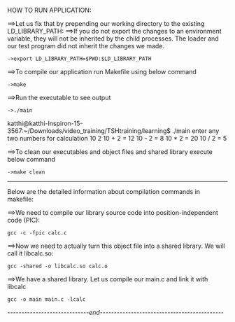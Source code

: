 HOW TO RUN APPLICATION:

==>Let us fix that by prepending our working directory to the existing LD_LIBRARY_PATH:
==>If you do not export the changes to an environment variable, they will not be inherited by the child processes. The loader and our test program did not inherit the changes we made.

	->export LD_LIBRARY_PATH=$PWD:$LD_LIBRARY_PATH

==>To compile our application run Makefile using below command
	
	->make

==>Run the executable to see output
	
	->./main
	
katthi@katthi-Inspiron-15-3567:~/Downloads/video_training/TSHtraining/learning$ ./main
enter any two numbers for calculation
10
2
10 + 2 = 12
10 - 2 = 8
10 * 2 = 20
10 / 2 = 5

==>To clean our executables and object files and shared library execute below command
	
	->make clean
------------------------------------------------------------------------------------------

Below are the detailed information about compilation commands in makefile:



==>We need to compile our library source code into position-independent code (PIC):

	gcc -c -fpic calc.c


==>Now we need to actually turn this object file into a shared library. We will call it libcalc.so:

	gcc -shared -o libcalc.so calc.o 


==>We have a shared library. Let us compile our main.c and link it with libcalc

	gcc -o main main.c -lcalc



-----------------------------*end*--------------------------------------------

